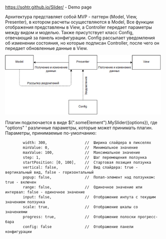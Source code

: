 https://sohtr.github.io/Slider/ - Demo page

Архитектура представляет собой MVP - паттерн (Model, View, Presenter), в котором расчеты осуществляются в Model, Все функции отображения представлены в View, а Controller передает параметры между видом и моделью. Также присутствует класс Config, отвечающий за панель конфигурации. Config рассылает уведомления об изменении состояния, но которые подписан Controller, после чего он передает обновленные данные в View.

![alt text](https://github.com/SohtR/Slider/raw/master/Diagram.jpg)

Плагин подключается в виде $(".someElement").MySlider({options}), где "options" ' различные параметры, которые может принимать плагин. Параметры, принимаемые по-умолчанию:
            
            width: 300,                 //  Ширина слайдера в пикселях
            minValue: 0,                //  Минимальное значение
            maxValue: 100,              //  Максимальное значение
            step: 1,                    //  Шаг перемещения ползунка
            startPosition: [0, 100],    //  Стартовая позиция ползунка
            vertical: false,            //  Вид слайдера: true - вертикальный вид, false - горизонтальный 
            popup: false,               //  Попап-элемент над ползунком: true - включен 
            range: false,               //  Одиночное значение или интервал: false - одиночное значение
            input: false,               //  Отображение инпута с текущим значением ползунка
            scale: true,                //  Отображение шкалы со значениями
            progress: true,             //  Отображение полоски прогресс-бара
            config: false               //  Отображение панели конфигурации
        


